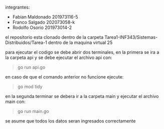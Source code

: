 integrantes:
-   Fabian Maldonado 201973116-5
-   Franco Salgado  202073058-k
-   Rodolfo Osorio 201973014-2

el repositorio esta clonado dentro de la carpeta Tarea1-INF343/Sistemas-Distribuidos/Tarea-1 dentro de la maquina virtual 25

para ejecutar el codigo se debe abrir dos terminales, en la primera se ira a la carpeta api y se debe ejecutar el archivo api con:

> go run api.go

en caso de que el comando anterior no funcione ejecute:

> go mod tidy

en la segunda terminar se debera ir a la carpeta main y ejecutar el archivo main con:

> go run main.go

se asume que todos los datos seran ingresados correctamente
